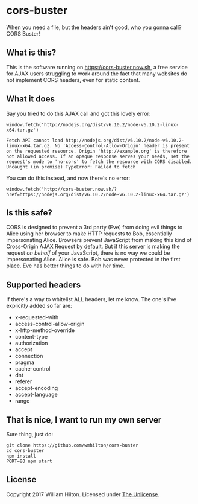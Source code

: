 # cors-buster
When you need a file, but the headers ain't good, who you gonna call? CORS Buster!

## What is this?

This is the software running on https://cors-buster.now.sh, a free
service for AJAX users struggling to work around the fact that many websites
do not implement CORS headers, even for static content.

## What it does

Say you tried to do this AJAX call and got this lovely error:

```
window.fetch('http://nodejs.org/dist/v6.10.2/node-v6.10.2-linux-x64.tar.gz')

Fetch API cannot load http://nodejs.org/dist/v6.10.2/node-v6.10.2-linux-x64.tar.gz. No 'Access-Control-Allow-Origin' header is present on the requested resource. Origin 'http://example.org' is therefore not allowed access. If an opaque response serves your needs, set the request's mode to 'no-cors' to fetch the resource with CORS disabled.
Uncaught (in promise) TypeError: Failed to fetch
```

You can do this instead, and now there's no error:

```
window.fetch('http://cors-buster.now.sh/?href=https://nodejs.org/dist/v6.10.2/node-v6.10.2-linux-x64.tar.gz')
```

## Is this safe?

CORS is designed to prevent a 3rd party (Eve) from doing evil things to Alice
using her browser to make HTTP requests to Bob, essentially impersonating Alice.
Browsers prevent JavaScript from making this kind of Cross-Origin AJAX Request
by default. But if this server is making the request *on behalf* of your
JavaScript, there is no way we could be impersonating Alice. Alice is safe.
Bob was never protected in the first place. Eve has better things to do with
her time.

## Supported headers

If there's a way to whitelist ALL headers, let me know. The one's I've explicitly added
so far are:

- x-requested-with
- access-control-allow-origin
- x-http-method-override
- content-type
- authorization
- accept
- connection
- pragma
- cache-control
- dnt
- referer
- accept-encoding
- accept-language
- range

## That is nice, I want to run my own server

Sure thing, just do:

```
git clone https://github.com/wmhilton/cors-buster
cd cors-buster
npm install
PORT=80 npm start
```

## License

Copyright 2017 William Hilton.
Licensed under [The Unlicense](http://unlicense.org/).
